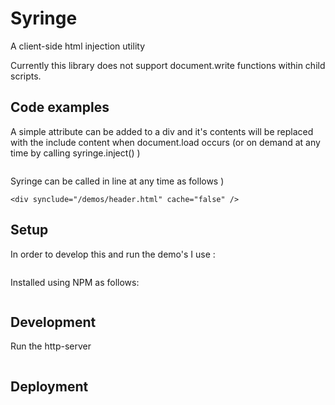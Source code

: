 # Syringe
A client-side html injection utility

Currently this library does not support document.write functions within child scripts.

## Code examples

A simple attribute can be added to a div and it's contents will be replaced with the include content when document.load occurs (or on demand at any time by calling syringe.inject() )
```<div synject=“http://www.someplace.com/header.html”>
```

Syringe can be called in line at any time as follows )
```<script> synject("http://www.someplace.com/header.html"); </script>
<div synclude="/demos/header.html" cache="false" />
```

## Setup

In order to develop this and run the demo's I use :

```https://github.com/nodeapps/http-server
```

Installed using NPM as follows:

```npm install http-server -g
```

## Development

Run the http-server

```http-server ./ -p 9191
```

## Deployment


```npm install uglify-js -g
```

```uglifyjs ./syringe.js -o ./syringe.min.js --source-map ./syringe.min.js.map -c -m
```
